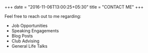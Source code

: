 +++
date = "2016-11-06T13:00:25+05:30"
title = "CONTACT ME"
+++

Feel free to reach out to me regarding:
+ Job Opportunities
+ Speaking Engagements 
+ Blog Posts
+ Club Advising
+ General Life Talks 
